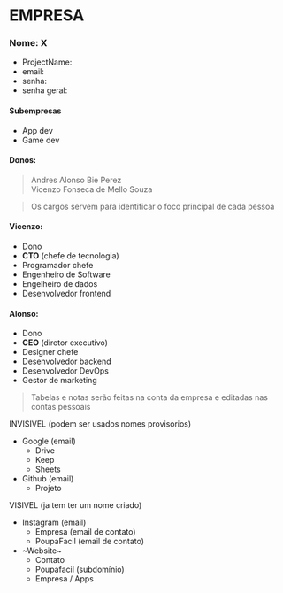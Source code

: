 # EMPRESA

### Nome: X
* ProjectName:
* email:
* senha:
* senha geral:

#### Subempresas
- App dev
- Game dev

#### Donos:
> Andres Alonso Bie Perez  
> Vicenzo Fonseca de Mello Souza

> Os cargos servem para identificar o foco principal de cada pessoa

#### Vicenzo: 
- Dono
- **CTO** (chefe de tecnologia)
- Programador chefe
- Engenheiro de Software
- Engelheiro de dados
- Desenvolvedor frontend

#### Alonso:
- Dono
- **CEO** (diretor executivo)
- Designer chefe
- Desenvolvedor backend
- Desenvolvedor DevOps
- Gestor de marketing

> Tabelas e notas serão feitas na conta da empresa e editadas nas contas pessoais

INVISIVEL (podem ser usados nomes provisorios)
* Google (email)
    - Drive
    - Keep
    - Sheets
* Github (email)
    - Projeto

VISIVEL (ja tem ter um nome criado)
* Instagram (email)
    - Empresa (email de contato)
    - PoupaFacil (email de contato)
* ~Website~
    - Contato
    - Poupafacil (subdomínio)
    - Empresa / Apps

